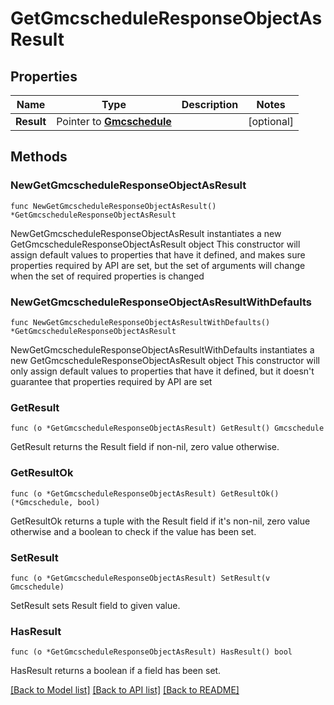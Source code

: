 # GetGmcscheduleResponseObjectAsResult

## Properties

Name | Type | Description | Notes
------------ | ------------- | ------------- | -------------
**Result** | Pointer to [**Gmcschedule**](Gmcschedule.md) |  | [optional] 

## Methods

### NewGetGmcscheduleResponseObjectAsResult

`func NewGetGmcscheduleResponseObjectAsResult() *GetGmcscheduleResponseObjectAsResult`

NewGetGmcscheduleResponseObjectAsResult instantiates a new GetGmcscheduleResponseObjectAsResult object
This constructor will assign default values to properties that have it defined,
and makes sure properties required by API are set, but the set of arguments
will change when the set of required properties is changed

### NewGetGmcscheduleResponseObjectAsResultWithDefaults

`func NewGetGmcscheduleResponseObjectAsResultWithDefaults() *GetGmcscheduleResponseObjectAsResult`

NewGetGmcscheduleResponseObjectAsResultWithDefaults instantiates a new GetGmcscheduleResponseObjectAsResult object
This constructor will only assign default values to properties that have it defined,
but it doesn't guarantee that properties required by API are set

### GetResult

`func (o *GetGmcscheduleResponseObjectAsResult) GetResult() Gmcschedule`

GetResult returns the Result field if non-nil, zero value otherwise.

### GetResultOk

`func (o *GetGmcscheduleResponseObjectAsResult) GetResultOk() (*Gmcschedule, bool)`

GetResultOk returns a tuple with the Result field if it's non-nil, zero value otherwise
and a boolean to check if the value has been set.

### SetResult

`func (o *GetGmcscheduleResponseObjectAsResult) SetResult(v Gmcschedule)`

SetResult sets Result field to given value.

### HasResult

`func (o *GetGmcscheduleResponseObjectAsResult) HasResult() bool`

HasResult returns a boolean if a field has been set.


[[Back to Model list]](../README.md#documentation-for-models) [[Back to API list]](../README.md#documentation-for-api-endpoints) [[Back to README]](../README.md)


